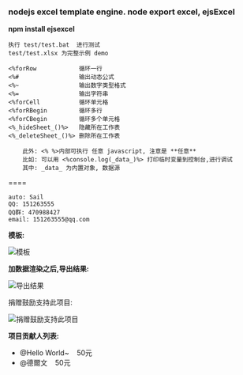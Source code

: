 ### nodejs excel template engine. node export excel, ejsExcel
   
**npm install ejsexcel**

```
执行 test/test.bat  进行测试
test/test.xlsx 为完整示例 demo
```

```
<%forRow			循环一行
<%#					输出动态公式
<%~					输出数字类型格式
<%=					输出字符串
<%forCell			循环单元格
<%forRBegin			循环多行
<%forCBegin			循环多个单元格
<%_hideSheet_()%>	隐藏所在工作表
<%_deleteSheet_()%>	删除所在工作表

	此外: <% %>内部可执行 任意 javascript, 注意是 **任意**
	比如: 可以用 <%console.log(_data_)%> 打印临时变量到控制台,进行调试
	其中: _data_ 为内置对象, 数据源
```
====  
```
auto: Sail  
QQ: 151263555  
QQ群: 470988427  
email: 151263555@qq.com 
```
  
**模板:**

![模板](http://dn-cnode.qbox.me/Frs_RuLXJxYQgYoIUhGJJ1zspCJE)

**加数据渲染之后,导出结果:**

![导出结果](http://dn-cnode.qbox.me/FnRDa5Zyjg-dI7ykCNR0T8SorWyC)

捐赠鼓励支持此项目:

![捐赠鼓励支持此项目](http://dn-cnode.qbox.me/FucPKV4XWewhakoqTSngU3AsaP0Z)

**项目贡献人列表:**

*   @Hello World~&nbsp;&nbsp;&nbsp;&nbsp;50元
*   @德爾文&nbsp;&nbsp;&nbsp;&nbsp;50元